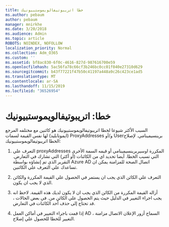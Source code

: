 ```yaml
---
title: خطا اتريبوتيفالويموستبيونيك
ms.author: pebaum
author: pebaum
manager: mnirkhe
ms.date: 3/20/2018
ms.audience: Admin
ms.topic: article
ROBOTS: NOINDEX, NOFOLLOW
localization_priority: Normal
ms.collection: Adm_O365
ms.custom: ''
ms.assetid: bf8ac830-6f0c-4616-827d-987616700e59
ms.openlocfilehash: 5ac56fa78c66cf3b246bc0cc01f040e27310d629
ms.sourcegitcommit: b43f77221f47b50c41197a448a9c26c423ce1ad5
ms.translationtype: MT
ms.contentlocale: ar-SA
ms.lasthandoff: 11/15/2019
ms.locfileid: "36526954"
---
```

# <a name="error-attributevaluemustbeunique"></a>خطا: اتريبوتيفالويموستبيونيك

السبب الأكثر شيوعا لخطا اتريبوتيفالويموستبيونيك هو كائنين مع مختلفه المرجع (ايموتابليد) لها نفس القيمة لسمات ProxyAddresses و/أو Userبرينسيمينامي. لإصلاح الخطا اتريبوتيفالويموستبيونيك:
  
1. التعرف علي proxyAddresses المكررة اوسيربرينسيمينامي أو قيمه السمة الأخرى التي تسبب الخطا. أيضا تحديد اي من الكائنات (أو أكثر) التي تشارك في التعارض. التقرير الذي تم إنشاؤه بواسطة Azure AD اتصال الصحة للمزامنة يمكن ان تساعدك علي التعرف علي الكائنين.
    
2. التعرف علي الكائن الذي يجب ان يستمر في الحصول علي القيمة المكررة والكائن الذي لا يجب ان يكون.
    
3. أزاله القيمة المكررة من الكائن الذي يجب ان لا يكون لديك هذه القيمة. لاحظ انه يجب اجراء التغيير في الدليل حيث يتم الحصول علي الكائن من. في بعض الحالات ، قد تحتاج إلى حذف أحد الكائنات في التعارض.
    
4. إذا قمت باجراء التغيير في أماكن العمل AD ، السماح أزور الإعلان الاتصال مزامنة التغيير للخطا للحصول علي إصلاح.
    

